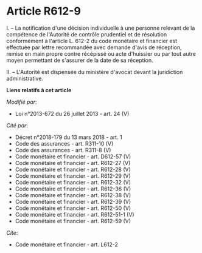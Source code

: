 # Article R612-9

I. – La notification d'une décision individuelle à une personne relevant de la compétence de l'Autorité de contrôle
prudentiel et de résolution conformément à l'article L. 612-2 du code monétaire et financier est effectuée par lettre
recommandée avec demande d'avis de réception, remise en main propre contre récépissé ou acte d'huissier ou par tout autre
moyen permettant de s'assurer de la date de sa réception.

II. – L'Autorité est dispensée du ministère d'avocat devant la juridiction administrative.

**Liens relatifs à cet article**

_Modifié par_:

  - Loi n°2013-672 du 26 juillet 2013 - art. 24 (V)

_Cité par_:

  - Décret n°2018-179 du 13 mars 2018 - art. 1
  - Code des assurances - art. R311-10 (V)
  - Code des assurances - art. R311-8 (V)
  - Code monétaire et financier - art. D612-57 (V)
  - Code monétaire et financier - art. R612-27 (V)
  - Code monétaire et financier - art. R612-28 (V)
  - Code monétaire et financier - art. R612-29 (V)
  - Code monétaire et financier - art. R612-32 (V)
  - Code monétaire et financier - art. R612-36 (V)
  - Code monétaire et financier - art. R612-38 (V)
  - Code monétaire et financier - art. R612-39 (V)
  - Code monétaire et financier - art. R612-50 (V)
  - Code monétaire et financier - art. R612-51-1 (V)
  - Code monétaire et financier - art. R612-59 (V)

_Cite_:

  - Code monétaire et financier - art. L612-2
